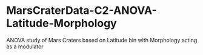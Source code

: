 # MarsCraterData-C2-ANOVA-Latitude-Morphology
ANOVA study of Mars Craters based on Latitude bin with Morphology acting as a modulator
